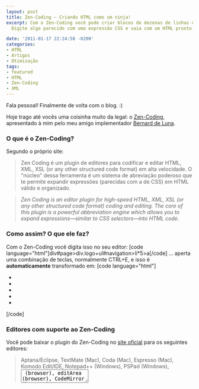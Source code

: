 ```yaml
---
layout: post
title: Zen-Coding – Criando HTML como um ninja!
excerpt: Com o Zen-Coding você pode criar blocos de dezenas de linhas de HTML rapidamente!
  Digite algo parecido com uma expressão CSS e saia com um HTML pronto para usar.

date: '2011-01-17 22:24:58 -0200'
categories:
- HTML
- Artigos
- Otimização
tags:
- featured
- HTML
- Zen-Coding
- XML
---
```

<p>Fala pessoal! Finalmente de volta com o blog. :)</p>
<p>Hoje trago até vocês uma coisinha muito da legal: o <a href="http://code.google.com/p/zen-coding/" target="_blank">Zen-Coding</a>, apresentado à mim pelo meu amigo implementador <a title="Implementador, HTML e CSS" href="http://www.bernarddeluna.com/" target="_blank">Bernard de Luna</a>.</p>
<h3>O que é o Zen-Coding?</h3>
<p>Segundo o próprio site:</p>
<blockquote><p>Zen Coding é um plugin de editores para codificar e editar HTML, XML, XSL (or any other structured code format) em alta velocidade. O "núcleo" dessa ferramenta é um sistema de abreviação poderoso que te permite expandir expressões (parecidas com a de CSS) em HTML válido e organizado.</p></blockquote>
<blockquote><p><em>Zen Coding is an editor plugin for high-speed  HTML, XML, XSL (or any  other structured code format) coding and  editing. The core of this  plugin is a powerful abbreviation engine  which allows you to expand  expressions—similar to CSS selectors—into  HTML code.</em></p></blockquote>
<h3>Como assim? O que ele faz?</h3>
<p>Com o Zen-Coding você digita isso no seu editor:
[code language="html"]div#page>div.logo+ul#navigation>li*5>a[/code]
... aperta uma combinação de teclas, normalmente CTRL+E, e isso é <strong>automaticamente</strong> transformado em:
[code language="html"]<div id="page">
	<div class="logo"></div>
	<ul id="navigation">
		<li><a href=""></a></li>
		<li><a href=""></a></li>
		<li><a href=""></a></li>
		<li><a href=""></a></li>
		<li><a href=""></a></li>
	</ul>
</div>[/code]

<h3>Editores com suporte ao Zen-Coding</h3>
<p>Você pode baixar o plugin do Zen-Coding no <a href="http://code.google.com/p/zen-coding/" target="_blank">site oficial</a> para os seguintes editores:</p>
<blockquote><p>Aptana/Eclipse, TextMate (Mac), Coda (Mac), Espresso (Mac), Komodo Edit/IDE, Notepad++ (Windows), PSPad (Windows), <textarea> (browser), editArea (browser), CodeMirror (browser), Dreamweaver (Windows, Mac), Sublime Text (Windows), UltraEdit (Windows), TopStyle (Windows), GEdit, BBEdit/TextWrangler (Mac), Visual Studio (Windows), EmEditor (Windows), Sakura Editor (Windows), NetBeans, IntelliJ IDEA/WebStorm/PHPStorm, Emacs, Vim e Visual Studio</p></blockquote>
<p>Nem todos são plugins oficiais, mas a maioria sim. :)</p>
<h3>O que mais ele faz?</h3>
<p>Vejam um exemplo que criei para vocês...</p>
<p>Você pode expandir a seguinte linha:
[code language="html"]html>(head>title+meta[name="description" content]+meta[name="keywords" content])+(body>(header+(#body>#content+aside#sidebar))+footer)[/code]
Em um template de site completo:
[code language="html"]<html>
	<head>
		<title></title>
		<meta name="description" content="" />
		<meta name="keywords" content="" />
	</head>
	<body>
		<header></header>
		<div id="body">
			<div id="content"></div>
			<aside id="sidebar"></aside>
		</div>
		<footer></footer>
	</body>
</html>[/code]

<p>Esse é um bom exemplo do que ele é capaz de fazer... Mas não é um uso comum dele... A idéia é você fazer HTML muito rápido, por exemplo quando você digita <code>#menu>ul>li*5>a</code> e "expande", você ganha tempo por não ter que escrever (e organizar/identar), isso tudo:
[code language="html"]<div id="menu">
	<ul>
		<li><a href=""></a></li>
		<li><a href=""></a></li>
		<li><a href=""></a></li>
		<li><a href=""></a></li>
		<li><a href=""></a></li>
	</ul>
</div>[/code]

<hr />
<p>Espero que vocês tenham gostado dessa ferramenta! Ela não é novidade, mas sei que nem todo mundo conhece. ;)</p>
<p>Lembre-se, quanto menos tempo você gastar fazendo as tarefas que vive fazendo, mais tempo você terá pra ganhar mais dinheiro!</p>
